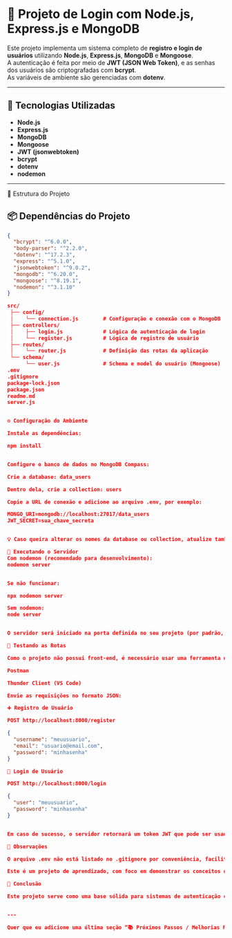 # 🔐 Projeto de Login com Node.js, Express.js e MongoDB

Este projeto implementa um sistema completo de **registro e login de usuários** utilizando **Node.js**, **Express.js**, **MongoDB** e **Mongoose**.  
A autenticação é feita por meio de **JWT (JSON Web Token)**, e as senhas dos usuários são criptografadas com **bcrypt**.  
As variáveis de ambiente são gerenciadas com **dotenv**.

---

## 🧠 Tecnologias Utilizadas

- **Node.js**
- **Express.js**
- **MongoDB**
- **Mongoose**
- **JWT (jsonwebtoken)**
- **bcrypt**
- **dotenv**
- **nodemon**

---

🧩 Estrutura do Projeto

## 📦 Dependências do Projeto

```json
{
  "bcrypt": "^6.0.0",
  "body-parser": "^2.2.0",
  "dotenv": "^17.2.3",
  "express": "^5.1.0",
  "jsonwebtoken": "^9.0.2",
  "mongodb": "^6.20.0",
  "mongoose": "^8.19.1",
  "nodemon": "^3.1.10"
}

src/
 ├── config/
 │    └── connection.js        # Configuração e conexão com o MongoDB
 ├── controllers/
 │    ├── login.js             # Lógica de autenticação de login
 │    └── register.js          # Lógica de registro de usuário
 ├── routes/
 │    └── router.js            # Definição das rotas da aplicação
 └── schema/
      └── user.js              # Schema e model do usuário (Mongoose)
.env
.gitignore
package-lock.json
package.json
readme.md
server.js


⚙️ Configuração do Ambiente

Instale as dependências:

npm install


Configure o banco de dados no MongoDB Compass:

Crie a database: data_users

Dentro dela, crie a collection: users

Copie a URL de conexão e adicione ao arquivo .env, por exemplo:

MONGO_URI=mongodb://localhost:27017/data_users
JWT_SECRET=sua_chave_secreta


💡 Caso queira alterar os nomes da database ou collection, atualize também no schema e na configuração de conexão.

🚀 Executando o Servidor
Com nodemon (recomendado para desenvolvimento):
nodemon server


Se não funcionar:

npx nodemon server

Sem nodemon:
node server


O servidor será iniciado na porta definida no seu projeto (por padrão, 8000).

🧪 Testando as Rotas

Como o projeto não possui front-end, é necessário usar uma ferramenta de requisições HTTP, como:

Postman

Thunder Client (VS Code)

Envie as requisições no formato JSON:

➕ Registro de Usuário

POST http://localhost:8000/register

{
  "username": "meuusuario",
  "email": "usuario@email.com",
  "password": "minhasenha"
}

🔑 Login de Usuário

POST http://localhost:8000/login

{
  "user": "meuusuario",
  "password": "minhasenha"
}


Em caso de sucesso, o servidor retornará um token JWT que pode ser usado para autenticação nas rotas protegidas.

🧾 Observações

O arquivo .env não está listado no .gitignore por conveniência, facilitando a execução de testes por outras pessoas.

Este é um projeto de aprendizado, com foco em demonstrar os conceitos de autenticação, criptografia e integração com banco de dados.

💬 Conclusão

Este projeto serve como uma base sólida para sistemas de autenticação com Node.js e MongoDB, permitindo fácil expansão para inclusão de rotas protegidas, autorização por níveis de acesso, integração com front-end e muito mais.


---

Quer que eu adicione uma última seção “📚 Próximos Passos / Melhorias Futuras” no final para deixar o README ainda mais completo (estilo projeto profissional no GitHub)?